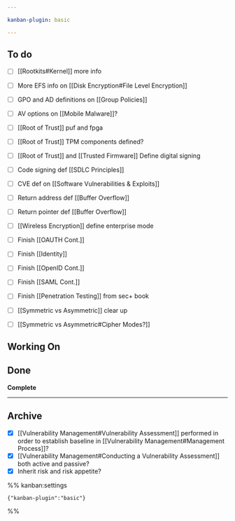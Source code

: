 ```yaml
---

kanban-plugin: basic

---
```


## To do

- [ ] [[Rootkits#Kernel]] more info
- [ ] More EFS info on [[Disk Encryption#File Level Encryption]]
- [ ] GPO and AD definitions on [[Group Policies]]
- [ ] AV options on [[Mobile Malware]]?
- [ ] [[Root of Trust]] puf and fpga
- [ ] [[Root of Trust]] TPM components defined?
- [ ] [[Root of Trust]] and [[Trusted Firmware]] Define digital signing
- [ ] Code signing def [[SDLC Principles]]
- [ ] CVE def on [[Software Vulnerabilities & Exploits]]
- [ ] Return address def [[Buffer Overflow]]
- [ ] Return pointer def [[Buffer Overflow]]
- [ ] [[Wireless Encryption]] define enterprise mode
- [ ] Finish [[OAUTH Cont.]]
- [ ] Finish [[Identity]]
- [ ] Finish [[OpenID Cont.]]
- [ ] Finish [[SAML Cont.]]
- [ ] Finish [[Penetration Testing]] from sec+ book
- [ ] [[Symmetric vs Asymmetric]] clear up
- [ ] [[Symmetric vs Asymmetric#Cipher Modes?]]


## Working On



## Done

**Complete**


***

## Archive

- [x] [[Vulnerability Management#Vulnerability Assessment]] performed in order to establish baseline in [[Vulnerability Management#Management Process]]?
- [x] [[Vulnerability Management#Conducting a Vulnerability Assessment]] both active and passive?
- [x] Inherit risk and risk appetite?

%% kanban:settings
```
{"kanban-plugin":"basic"}
```
%%